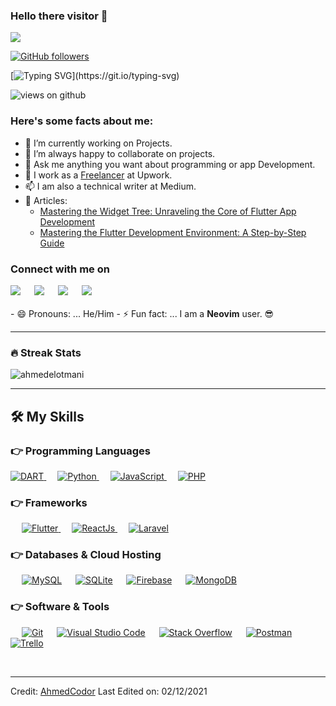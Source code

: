 ### Hello there visitor 👋

<img src="https://profile-counter.glitch.me/AhmedCodor/count.svg">

[![GitHub followers](https://img.shields.io/github/followers/AhmedCodor.svg?style=social&label=Followers)](https://github.com/AhmedCodor?tab=followers)

[![Typing SVG](https://readme-typing-svg.herokuapp.com?font=Poppins+Daughter&color=FFFFFF&size=30&lines=Hey!+It's+Ahmed!;I'm+a+Flutter+Developer...;I'm+also+a+Pythonista;And+I'm+an+apps+developer.)](https://git.io/typing-svg)

<img src="https://komarev.com/ghpvc/?username=AhmedCodor&label=Views&color=brightgreen&style=flat-square" alt="views on github" />

<h3> Here's some facts about me: </h3>

- 🔭 I’m currently working on Projects.
- 👯 I’m always happy to collaborate on projects.
- 💬 Ask me anything you want about programming or app Development.
- 🤔 I work as a [Freelancer](https://www.upwork.com/freelancers/~01981efc85895fb5c8) at Upwork.
- 📫 I am also a technical writer at Medium.
-  📰 Articles: 
  	- [Mastering the Widget Tree: Unraveling the Core of Flutter App Development](https://ahmedcodor.medium.com/mastering-the-widget-tree-unraveling-the-core-of-flutter-app-development-f9182b7c50a4) 
	- [Mastering the Flutter Development Environment: A Step-by-Step Guide](https://ahmedcodor.medium.com/mastering-the-flutter-development-environment-a-step-by-step-guide-d8adec7fde93)

<h3>Connect with me on</h3>
<a target="_blank" href="https://linkedin.com/in/ahmed-el-otmani-0072b51b4"><img src="https://img.shields.io/badge/-LinkedIn-0077B5?style=for-the-badge&logo=Linkedin&logoColor=white"></img></a>
&emsp;
<a target="_blank" href="mailto:ahmedelotmani200@gmail.com"
><img src="https://img.shields.io/badge/-Gmail-D14836?style=for-the-badge&logo=Gmail&logoColor=white"></img></a>
&emsp;
<a target="_blank" href="https://twitter.com/AhmedCodor"><img src="https://img.shields.io/badge/-Twitter-1DA1F2?style=for-the-badge&logo=Twitter&logoColor=white"></img></a>
&emsp;
<a target="_blank" href="https://medium.com/@ahmedcodor"><img src="https://img.shields.io/badge/Medium-12100E?style=for-the-badge&logo=medium&logoColor=white"></img></a>

<br>
<br>
- 😄 Pronouns: ... He/Him
- ⚡ Fun fact: ... I am a <strong>Neovim</strong> user. 😎 
<hr>


<!-- <p align="center"><img src="https://media.giphy.com/media/W5eoZHPpUx9sapR0eu/giphy.gif" width="30px" alt="Git"/>&nbsp;<i><b>Git Activeness</b></i></p>
<p><img align="left" src="https://github-readme-stats.vercel.app/api/top-langs?username=AhmedCodor&show_icons=true&locale=en&layout=compact&theme=chartreuse-dark" alt="ovi" /></p>
<p>&nbsp;<img align="right" src="https://github-readme-stats.vercel.app/api?username=AhmedCodor&show_icons=true&locale=en&theme=chartreuse-dark" alt="ovi" width="410" /></p>
<br><br><br><br><br>
-->

### 🔥 Streak Stats


<p align="start"><img src="https://github-readme-stats.vercel.app/api?username=AhmedCodor&theme=chartreuse-dark" alt="ahmedelotmani"  /></p>

<hr>

## 🛠️ My Skills

### 👉 Programming Languages

<p align="left"> 
  <a href="https://dart.dev/">
    <img alt="DART" src="https://img.shields.io/badge/Dart-0175C2?style=for-the-badge&logo=dart&logoColor=white"/>
  </a>
&emsp;
<a href="https://python.org/">
    <img alt="Python" src="https://img.shields.io/badge/Python-234D70?style=for-the-badge&logo=python&logoColor=white"/>
  </a>
&emsp;
<a href="https://www.javascript.com/">
    <img alt="JavaScript" src="https://img.shields.io/badge/JavaScript-FCDC2B?style=for-the-badge&logo=javascript&logoColor=black"/>
  </a>
&emsp;
<a href="https://www.php.net//">
    <img alt="PHP" src="https://img.shields.io/badge/PHP-7A86B8?style=for-the-badge&logo=php&logoColor=white"/>
  </a>
<!--   &emsp;
<a href="https://www.java.com/en/">
    <img alt="Java" src="https://img.shields.io/badge/Java-ED8B00?style=for-the-badge&logo=java&logoColor=white"/>
  </a> -->
</p>

### 👉 Frameworks
<p align="left"> 
&emsp;
  <a href="https://flutter.dev/" target="_blank"> 
     <img alt="Flutter" src="https://img.shields.io/badge/Flutter-02569B?style=for-the-badge&logo=flutter&logoColor=white">
   </a>
&emsp;
  <a href="https://react.dev/" target="_blank"> 
     <img alt="ReactJs" src="https://img.shields.io/badge/ReactJS-FFFFFF?style=for-the-badge&logo=react&logoColor=077EA4">
   </a>
&emsp;
  <a href="https://laravel.com/" target="_blank"> 
     <img alt="Laravel" src="https://img.shields.io/badge/Laravel-F4422E?style=for-the-badge&logo=laravel&logoColor=white">
   </a>
<!--   &emsp; 
  <a href="https://www.tensorflow.org/" target="_blank"> 
   <img alt="TensorFlow" src="https://img.shields.io/badge/TensorFlow-FF6F00?style=for-the-badge&logo=TensorFlow&logoColor=white">
  </a>    -->
<!--   &emsp; -->
<!--   &emsp;
  <a href="https://pytorch.org/" target="_blank"> 
    <img alt="Pytorch" src="https://img.shields.io/badge/PyTorch-EE4C2C?style=for-the-badge&logo=PyTorch&logoColor=white"/>
  </a>
</p> -->

### 👉 Databases & Cloud Hosting
<p align="left">
  &emsp;
    <a href="https://www.mysql.com/"><img alt="MySQL" src="https://img.shields.io/badge/MySQL-00000F?style=for-the-badge&logo=mysql&logoColor=white"></a>
  &emsp;
    <a href="https://www.sqlite.org/"><img alt="SQLite" src ="https://img.shields.io/badge/SQLite-07405E?style=for-the-badge&logo=sqlite&logoColor=white"/></a>
  &emsp;
<a href="https://firebase.google.com/"><img alt="Firebase" src ="https://img.shields.io/badge/firebase-ffca28?style=for-the-badge&logo=firebase&logoColor=black"></a>
&emsp;
<a href="https://www.mongodb.com/"><img alt="MongoDB" src ="https://img.shields.io/badge/MongoDB-20303B?style=for-the-badge&logo=mongodb&logoColor=216149"/></a>

 </p>

 ### 👉 Software & Tools
 
<p>
<!--   &emsp;
    <a href="#"><img alt="Codepen" src="https://img.shields.io/badge/Codepen-000000?style=for-the-badge&logo=codepen&logoColor=white"></a> -->
  &emsp;
    <a href="#"><img alt="Git" src="https://img.shields.io/badge/Git-F05032?style=for-the-badge&logo=git&logoColor=white"></a>
<!--   &emsp;
    <a href="#"><img alt="Linux" src="https://img.shields.io/badge/Linux-FCC624?style=for-the-badge&logo=linux&logoColor=black"></a> -->
<!--   &emsp;
    <a href="#"><img alt="Google Colab" src="https://img.shields.io/badge/Colab-F9AB00?style=for-the-badge&logo=googlecolab&color=525252"></a> -->
  &emsp;
    <a href="#"><img alt="Visual Studio Code" src="https://img.shields.io/badge/Visual_Studio_Code-0078D4?style=for-the-badge&logo=visual%20studio%20code&logoColor=white"></a>
  &emsp;
    <a href="#"><img alt="Stack Overflow" src="https://img.shields.io/badge/Stack_Overflow-FE7A16?style=for-the-badge&logo=stack-overflow&logoColor=white"></a>
<!-- &emsp;
    <a href="#"><img alt="Stack Overflow" src="https://img.shields.io/badge/manjaro-35BF5C?style=for-the-badge&logo=manjaro&logoColor=white"></a> -->
<!--     &emsp;
    <a href="#"><img alt="Docker" src="https://img.shields.io/badge/Docker-2CA5E0?style=for-the-badge&logo=docker&logoColor=white"></a> -->
     &emsp;
    <a href="#"><img alt="Postman" src="https://img.shields.io/badge/Postman-FF6C37?style=for-the-badge&logo=Postman&logoColor=white"></a>
<!--      &emsp;
    <a href="#"><img alt="AWS" src="https://img.shields.io/badge/Amazon_AWS-232F3E?style=for-the-badge&logo=amazon-aws&logoColor=white"></a> -->
    &emsp;
    <a href="#"><img alt="Trello" src="https://img.shields.io/badge/Trello-0052CC?style=for-the-badge&logo=trello&logoColor=white"></a>
<!--     &emsp;
     <a href="#"><img alt="TFigma" src="https://img.shields.io/badge/Figma-F24E1E?style=for-the-badge&logo=figma&logoColor=white"></a> -->
<!--     &emsp; <a href="#"><img alt="Jira" src="https://img.shields.io/badge/Jira-0052CC?style=for-the-badge&logo=Jira&logoColor=white"></a>
    &emsp; -->
    
</p>
<!-- <p align="center"><img src="https://media.giphy.com/media/QaMcXSekUWx7aogAUr/giphy.gif" width="30" />&nbsp;Git profile Trophies</p><br>
<img src="https://github-profile-trophy.vercel.app/?username=AhmedCodor&theme=chartreuse-dark" /> -->


<br/>

------
Credit: [AhmedCodor](https://github.com/AhmedCodor)
Last Edited on: 02/12/2021
